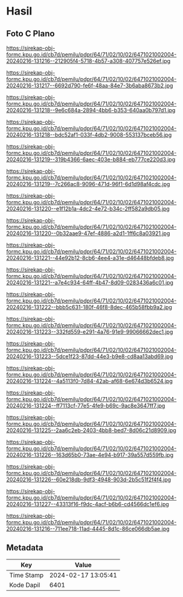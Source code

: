 # Hasil

## Foto C Plano

https://sirekap-obj-formc.kpu.go.id/cb7d/pemilu/pdpr/64/71/02/10/02/6471021002004-20240216-131216--212905f4-5718-4b57-a308-407757e526ef.jpg

https://sirekap-obj-formc.kpu.go.id/cb7d/pemilu/pdpr/64/71/02/10/02/6471021002004-20240216-131217--6692d790-fe6f-48aa-84e7-3b6aba8673b2.jpg

https://sirekap-obj-formc.kpu.go.id/cb7d/pemilu/pdpr/64/71/02/10/02/6471021002004-20240216-131218--9e6c684a-2894-4bb6-b353-640aa0b797d1.jpg

https://sirekap-obj-formc.kpu.go.id/cb7d/pemilu/pdpr/64/71/02/10/02/6471021002004-20240216-131218--bdc52af1-033f-4db2-9008-553137bceb56.jpg

https://sirekap-obj-formc.kpu.go.id/cb7d/pemilu/pdpr/64/71/02/10/02/6471021002004-20240216-131219--319b4366-6aec-403e-b884-eb777ce220d3.jpg

https://sirekap-obj-formc.kpu.go.id/cb7d/pemilu/pdpr/64/71/02/10/02/6471021002004-20240216-131219--7c266ac8-9096-471d-96f1-6d1d98af4cdc.jpg

https://sirekap-obj-formc.kpu.go.id/cb7d/pemilu/pdpr/64/71/02/10/02/6471021002004-20240216-131220--e1f12b1a-4dc2-4e72-b34c-2ff582a9db05.jpg

https://sirekap-obj-formc.kpu.go.id/cb7d/pemilu/pdpr/64/71/02/10/02/6471021002004-20240216-131220--0b32aae9-47ef-4886-a2d1-1ff6c8a03921.jpg

https://sirekap-obj-formc.kpu.go.id/cb7d/pemilu/pdpr/64/71/02/10/02/6471021002004-20240216-131221--44e92b12-8cb6-4ee4-a31e-d46448bfdeb8.jpg

https://sirekap-obj-formc.kpu.go.id/cb7d/pemilu/pdpr/64/71/02/10/02/6471021002004-20240216-131221--a7e4c934-64ff-4b47-8d09-0283436a6c01.jpg

https://sirekap-obj-formc.kpu.go.id/cb7d/pemilu/pdpr/64/71/02/10/02/6471021002004-20240216-131222--bbb5c631-180f-46f8-8dec-465b58fbb9a2.jpg

https://sirekap-obj-formc.kpu.go.id/cb7d/pemilu/pdpr/64/71/02/10/02/6471021002004-20240216-131223--332fd559-e291-4a76-91e9-99066662dec1.jpg

https://sirekap-obj-formc.kpu.go.id/cb7d/pemilu/pdpr/64/71/02/10/02/6471021002004-20240216-131223--5dce1f23-87dd-44e3-b9e8-cd8aa13abd69.jpg

https://sirekap-obj-formc.kpu.go.id/cb7d/pemilu/pdpr/64/71/02/10/02/6471021002004-20240216-131224--4a5113f0-7d84-42ab-af68-6e674d3b6524.jpg

https://sirekap-obj-formc.kpu.go.id/cb7d/pemilu/pdpr/64/71/02/10/02/6471021002004-20240216-131224--ff7113cf-77e5-4fe9-b69c-9ac8e3647ff7.jpg

https://sirekap-obj-formc.kpu.go.id/cb7d/pemilu/pdpr/64/71/02/10/02/6471021002004-20240216-131225--2aa6c2eb-2403-4bb8-bed7-8d06c21d8909.jpg

https://sirekap-obj-formc.kpu.go.id/cb7d/pemilu/pdpr/64/71/02/10/02/6471021002004-20240216-131226--163d65b0-73ae-4e94-b917-39a557d559fb.jpg

https://sirekap-obj-formc.kpu.go.id/cb7d/pemilu/pdpr/64/71/02/10/02/6471021002004-20240216-131226--60e218db-9df3-4948-903d-2b5c51f2f4f4.jpg

https://sirekap-obj-formc.kpu.go.id/cb7d/pemilu/pdpr/64/71/02/10/02/6471021002004-20240216-131227--43313f16-f9dc-4acf-b6b6-cd4566dc1ef6.jpg

https://sirekap-obj-formc.kpu.go.id/cb7d/pemilu/pdpr/64/71/02/10/02/6471021002004-20240216-131216--711ee718-11ad-4445-8d1c-86ce066db5ae.jpg


## Metadata

| Key        | Value               |
| ---------- | ------------------- |
| Time Stamp | 2024-02-17 13:05:41 |
| Kode Dapil | 6401                |



